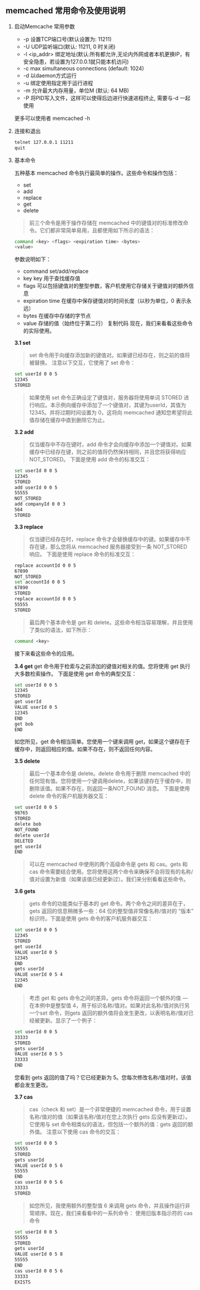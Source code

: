 ## memcached 常用命令及使用说明
1. 启动Memcache 常用参数
    * -p <num>      设置TCP端口号(默认设置为: 11211)
    * -U <num>      UDP监听端口(默认: 11211, 0 时关闭) 
    * -l <ip_addr>  绑定地址(默认:所有都允许,无论内外网或者本机更换IP，有安全隐患，若设置为127.0.0.1就只能本机访问)
    * -c <num>      max simultaneous connections (default: 1024)
    * -d            以daemon方式运行
    * -u <username> 绑定使用指定用于运行进程<username>
    * -m <num>      允许最大内存用量，单位M (默认: 64 MB)
    * -P <file>     将PID写入文件<file>，这样可以使得后边进行快速进程终止, 需要与-d 一起使用

    更多可以使用者 memcached -h

2. 连接和退出
    ```bash
    telnet 127.0.0.1 11211
    quit
    ```
3. 基本命令

    五种基本 memcached 命令执行最简单的操作。这些命令和操作包括：

    * set
    * add
    * replace
    * get
    * delete
    > 前三个命令是用于操作存储在 memcached 中的键值对的标准修改命令。它们都非常简单易用，且都使用如下所示的语法：
    ```bash
    command <key> <flags> <expiration time> <bytes>
    <value>
    ```
    参数说明如下：
    * command set/add/replace
    * key     key 用于查找缓存值
    * flags     可以包括键值对的整型参数，客户机使用它存储关于键值对的额外信息
    * expiration time     在缓存中保存键值对的时间长度（以秒为单位，0 表示永远）
    * bytes     在缓存中存储的字节点
    * value     存储的值（始终位于第二行）
    复制代码
    现在，我们来看看这些命令的实际使用。

    **3.1 set**
    > set 命令用于向缓存添加新的键值对。如果键已经存在，则之前的值将被替换。
    注意以下交互，它使用了 set 命令：
    ```bash
    set userId 0 0 5
    12345
    STORED
    ```
    > 如果使用 set 命令正确设定了键值对，服务器将使用单词 STORED 进行响应。本示例向缓存中添加了一个键值对，其键为userId，其值为12345。并将过期时间设置为 0，这将向 memcached 通知您希望将此值存储在缓存中直到删除它为止。

    **3.2 add**
    > 仅当缓存中不存在键时，add 命令才会向缓存中添加一个键值对。如果缓存中已经存在键，则之前的值将仍然保持相同，并且您将获得响应 NOT_STORED。
    下面是使用 add 命令的标准交互：
    ```bash
    set userId 0 0 5
    12345
    STORED
    add userId 0 0 5
    55555
    NOT_STORED
    add companyId 0 0 3
    564
    STORED
    ```
    **3.3 replace**
    > 仅当键已经存在时，replace 命令才会替换缓存中的键。如果缓存中不存在键，那么您将从 memcached 服务器接受到一条 NOT_STORED 响应。
    下面是使用 replace 命令的标准交互：
    ```bash
    replace accountId 0 0 5
    67890
    NOT_STORED
    set accountId 0 0 5
    67890
    STORED
    replace accountId 0 0 5
    55555
    STORED
    ```
    > 最后两个基本命令是 get 和 delete。这些命令相当容易理解，并且使用了类似的语法，如下所示：
    ```bash
    command <key>
    ```
    接下来看这些命令的应用。

    **3.4 get**
    get 命令用于检索与之前添加的键值对相关的值。您将使用 get 执行大多数检索操作。
    下面是使用 get 命令的典型交互：
    ```bash
    set userId 0 0 5
    12345
    STORED
    get userId
    VALUE userId 0 5
    12345
    END
    get bob
    END
    ```
    如您所见，get 命令相当简单。您使用一个键来调用 get，如果这个键存在于缓存中，则返回相应的值。如果不存在，则不返回任何内容。

    **3.5 delete**
    > 最后一个基本命令是 delete。delete 命令用于删除 memcached 中的任何现有值。您将使用一个键调用delete，如果该键存在于缓存中，则删除该值。如果不存在，则返回一条NOT_FOUND 消息。
    下面是使用 delete 命令的客户机服务器交互：
    ```bash
    set userId 0 0 5
    98765
    STORED
    delete bob
    NOT_FOUND
    delete userId
    DELETED
    get userId
    END
    ```
    > 可以在 memcached 中使用的两个高级命令是 gets 和 cas。gets 和cas 命令需要结合使用。您将使用这两个命令来确保不会将现有的名称/值对设置为新值（如果该值已经更新过）。我们来分别看看这些命令。

    **3.6 gets**
    > gets 命令的功能类似于基本的 get 命令。两个命令之间的差异在于，gets 返回的信息稍微多一些：64 位的整型值非常像名称/值对的 “版本” 标识符。下面是使用 gets 命令的客户机服务器交互：
    ```bash
    set userId 0 0 5
    12345
    STORED
    get userId
    VALUE userId 0 5
    12345
    END
    gets userId
    VALUE userId 0 5 4
    12345
    END
    ```
    > 考虑 get 和 gets 命令之间的差异。gets 命令将返回一个额外的值 — 在本例中是整型值 4，用于标识名称/值对。如果对此名称/值对执行另一个set 命令，则gets 返回的额外值将会发生更改，以表明名称/值对已经被更新。显示了一个例子：
    ```bash
    set userId 0 0 5
    33333
    STORED
    gets userId
    VALUE userId 0 5 5
    33333
    END
    ```
    您看到 gets 返回的值了吗？它已经更新为 5。您每次修改名称/值对时，该值都会发生更改。

    **3.7 cas**
    > cas（check 和 set）是一个非常便捷的 memcached 命令，用于设置名称/值对的值（如果该名称/值对在您上次执行 gets 后没有更新过）。它使用与 set 命令相类似的语法，但包括一个额外的值：gets 返回的额外值。
    注意以下使用 cas 命令的交互：
    ```bash
    set userId 0 0 5
    55555
    STORED
    gets userId
    VALUE userId 0 5 6
    55555
    END
    cas userId 0 0 5 6
    33333
    STORED
    ```
    > 如您所见，我使用额外的整型值 6 来调用 gets 命令，并且操作运行非常顺序。现在，我们来看看中的一系列命令：
    使用旧版本指示符的 cas 命令
    ```bash
    set userId 0 0 5
    55555
    STORED
    gets userId
    VALUE userId 0 5 8
    55555
    END
    cas userId 0 0 5 6
    33333
    EXISTS
    ```